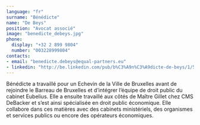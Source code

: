 ```yaml
---
language: "fr"
surname: "Bénédicte"
name: "De Beys"
position: "Avocat associé"
image: "benedicte_debeys.jpg"
phone:
  display: "+32 2 899 9804"
  number: "003228999804"
contacts:
- email: "benedicte.debeys@equal-partners.eu"
- linkedin: "http://be.linkedin.com/pub/b%C3%A9n%C3%A9dicte-de-beys/1/579/815/en"
---
```

Bénédicte a travaillé pour un Echevin de la Ville de Bruxelles avant de rejoindre le Barreau de Bruxelles et d’intégrer l’équipe de droit public du cabinet Eubelius. Elle a ensuite travaillé aux côtés de Maître Gillet chez CMS DeBacker et s’est ainsi spécialisée en droit public économique. Elle collabore dans ces matières avec des cabinets ministériels, des organismes et services publics ou encore des opérateurs économiques.